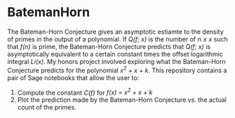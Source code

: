 # BatemanHorn
The Bateman-Horn Conjecture gives an asymptotic estiamte to the density of primes in the output of a polynomial.
If *Q(f; x)* is the number of *n ≤ x* such that *f(n)* is prime, the Bateman-Horn Conjecture predicts that *Q(f; x)* is asymptotically equivalent to a certain constant times the offset logarithmic integral *Li(x)*.
My honors project involved exploring what the Bateman-Horn Conjecture predicts for the polynomial *x<sup>2</sup> + x + k*.
This repository contains a pair of Sage notebooks that allow the user to:
1. Compute the constant *C(f)* for *f(x) = x<sup>2</sup> + x + k*
2. Plot the prediction made by the Bateman-Horn Conjecture vs. the actual count of the primes.
